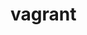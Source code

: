 vagrant
=======
<script language="JavaScript" type="application/javascript">
            //Jquery to define which nav item is active
            $( document ).ready(function() {
                $('#navContainer li').each(function (index, element) {
                    if(window.location.pathname == element.firstChild.getAttribute('href')) {
                        element.setAttribute('class', 'active');
                    }
                });
            });
        </script>
